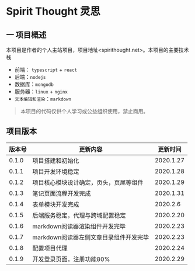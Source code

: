 # Spirit Thought 灵思

## 一 项目概述

本项目是作者的个人主站项目，项目地址<spirithought.net>。本项目的主要技术栈

- 前端： `typescript` + `react`
- 后端：`nodejs`
- 数据库：`mongodb`
- 服务器：`linux` + `nginx`
- `文本编辑和渲染`：`markdown`

> 本项目的代码仅供个人学习或公益组织使用，禁止商用。

## 项目版本

| 版本号 | 更新内容 | 更新时间 |
| ------ | -------- | ------ |
| 0.1.0 | 项目搭建和初始化 | 2020.1.27 |
| 0.1.1 | 项目开发环境稳定 | 2020.1.28 |
| 0.1.2 | 项目核心模块设计确定，页头，页尾等组件 | 2020.1.29 |
| 0.1.3 | 笔记页面流程开发完成 | 2020.1.31 |
| 0.1.4 | 表单模块开发完成 | 2020.2.6 |
| 0.1.5 | 后端服务稳定，代理与跨域配置稳定 | 2020.2.20 |
| 0.1.6 | markdown阅读器渲染组件开发完毕 | 2020.2.23 |
| 0.1.7 | markdown阅读器左侧文章目录组件开发完毕 | 2020.2.23 |
| 0.1.8 | 配置项目代理 | 2020.2.24 |
| 0.1.9 | 开发登录页面，注册功能80% | 2020.2.29 |
